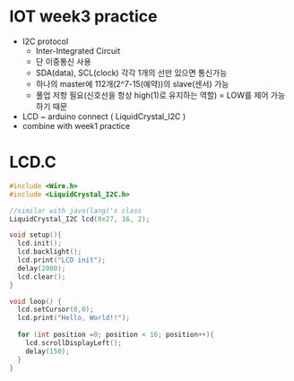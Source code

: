 # IOT week3 practice
+ I2C protocol 
  - Inter-Integrated Circuit
  - 단 이중통신 사용
  - SDA(data), SCL(clock) 각각 1개의 선만 있으면 통신가능
  - 하나의 master에 112개(2^7-15(예약))의 slave(센서) 가능
  - 풀업 저항 필요(신호선을 항상 high(1)로 유지하는 역할) = LOW를 제어 가능하기 때문
+ LCD ~ arduino connect ( LiquidCrystal_I2C )
+ combine with week1 practice

# LCD.C
```c++
#include <Wire.h>
#include <LiquidCrystal_I2C.h>

//similar with java(lang)'s class
LiquidCrystal_I2C lcd(0x27, 16, 2);

void setup(){
  lcd.init();
  lcd.backlight();
  lcd.print("LCD init");
  delay(2000);
  lcd.clear();
}

void loop() { 
  lcd.setCursor(0,0);
  lcd.print("Hello, World!!");
  
  for (int position =0; position < 16; position++){
    lcd.scrollDisplayLeft();
    delay(150);
  }
}
```
